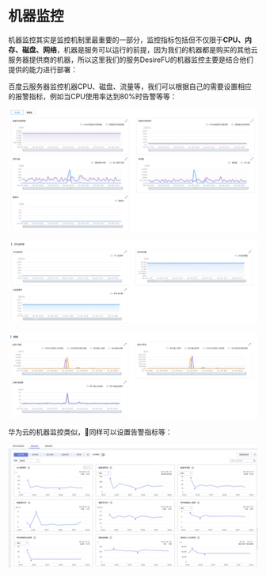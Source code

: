 # 机器监控

机器监控其实是监控机制里最重要的一部分，监控指标包括但不仅限于**CPU、内存、磁盘、网络**，机器是服务可以运行的前提，因为我们的机器都是购买的其他云服务器提供商的机器，所以这里我们的服务DesireFU的机器监控主要是结合他们提供的能力进行部署：

百度云服务器监控机器CPU、磁盘、流量等，我们可以根据自己的需要设置相应的报警指标，例如当CPU使用率达到80%时告警等等：

![](../.gitbook/assets/image%20%2888%29.png)

![](../.gitbook/assets/image%20%28101%29.png)

![](../.gitbook/assets/image%20%2883%29.png)

华为云的机器监控类似，同样可以设置告警指标等：

![](../.gitbook/assets/image%20%28103%29.png)




